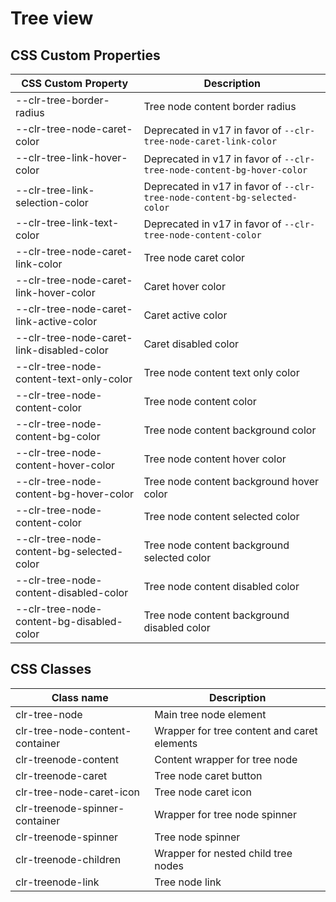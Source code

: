 # Tree view

## CSS Custom Properties

| CSS Custom Property                       | Description                                                               |
| ----------------------------------------- | ------------------------------------------------------------------------- |
| --clr-tree-border-radius                  | Tree node content border radius                                           |
| --clr-tree-node-caret-color               | Deprecated in v17 in favor of `--clr-tree-node-caret-link-color`          |
| --clr-tree-link-hover-color               | Deprecated in v17 in favor of `--clr-tree-node-content-bg-hover-color`    |
| --clr-tree-link-selection-color           | Deprecated in v17 in favor of `--clr-tree-node-content-bg-selected-color` |
| --clr-tree-link-text-color                | Deprecated in v17 in favor of `--clr-tree-node-content-color`             |
| --clr-tree-node-caret-link-color          | Tree node caret color                                                     |
| --clr-tree-node-caret-link-hover-color    | Caret hover color                                                         |
| --clr-tree-node-caret-link-active-color   | Caret active color                                                        |
| --clr-tree-node-caret-link-disabled-color | Caret disabled color                                                      |
| --clr-tree-node-content-text-only-color   | Tree node content text only color                                         |
| --clr-tree-node-content-color             | Tree node content color                                                   |
| --clr-tree-node-content-bg-color          | Tree node content background color                                        |
| --clr-tree-node-content-hover-color       | Tree node content hover color                                             |
| --clr-tree-node-content-bg-hover-color    | Tree node content background hover color                                  |
| --clr-tree-node-content-color             | Tree node content selected color                                          |
| --clr-tree-node-content-bg-selected-color | Tree node content background selected color                               |
| --clr-tree-node-content-disabled-color    | Tree node content disabled color                                          |
| --clr-tree-node-content-bg-disabled-color | Tree node content background disabled color                               |

## CSS Classes

| Class name                      | Description                                 |
| ------------------------------- | ------------------------------------------- |
| clr-tree-node                   | Main tree node element                      |
| clr-tree-node-content-container | Wrapper for tree content and caret elements |
| clr-treenode-content            | Content wrapper for tree node               |
| clr-treenode-caret              | Tree node caret button                      |
| clr-tree-node-caret-icon        | Tree node caret icon                        |
| clr-treenode-spinner-container  | Wrapper for tree node spinner               |
| clr-treenode-spinner            | Tree node spinner                           |
| clr-treenode-children           | Wrapper for nested child tree nodes         |
| clr-treenode-link               | Tree node link                              |
